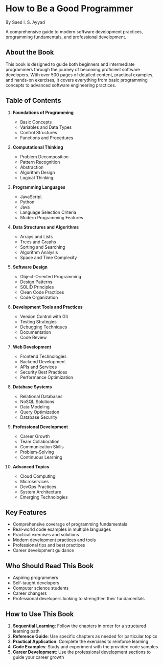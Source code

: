 # How to Be a Good Programmer
By Saed I. S. Ayyad

A comprehensive guide to modern software development practices, programming fundamentals, and professional development.

## About the Book

This book is designed to guide both beginners and intermediate programmers through the journey of becoming proficient software developers. With over 500 pages of detailed content, practical examples, and hands-on exercises, it covers everything from basic programming concepts to advanced software engineering practices.

## Table of Contents

1. **Foundations of Programming**
   - Basic Concepts
   - Variables and Data Types
   - Control Structures
   - Functions and Procedures

2. **Computational Thinking**
   - Problem Decomposition
   - Pattern Recognition
   - Abstraction
   - Algorithm Design
   - Logical Thinking

3. **Programming Languages**
   - JavaScript
   - Python
   - Java
   - Language Selection Criteria
   - Modern Programming Features

4. **Data Structures and Algorithms**
   - Arrays and Lists
   - Trees and Graphs
   - Sorting and Searching
   - Algorithm Analysis
   - Space and Time Complexity

5. **Software Design**
   - Object-Oriented Programming
   - Design Patterns
   - SOLID Principles
   - Clean Code Practices
   - Code Organization

6. **Development Tools and Practices**
   - Version Control with Git
   - Testing Strategies
   - Debugging Techniques
   - Documentation
   - Code Review

7. **Web Development**
   - Frontend Technologies
   - Backend Development
   - APIs and Services
   - Security Best Practices
   - Performance Optimization

8. **Database Systems**
   - Relational Databases
   - NoSQL Solutions
   - Data Modeling
   - Query Optimization
   - Database Security

9. **Professional Development**
   - Career Growth
   - Team Collaboration
   - Communication Skills
   - Problem-Solving
   - Continuous Learning

10. **Advanced Topics**
    - Cloud Computing
    - Microservices
    - DevOps Practices
    - System Architecture
    - Emerging Technologies

## Key Features

- Comprehensive coverage of programming fundamentals
- Real-world code examples in multiple languages
- Practical exercises and solutions
- Modern development practices and tools
- Professional tips and best practices
- Career development guidance

## Who Should Read This Book

- Aspiring programmers
- Self-taught developers
- Computer science students
- Career changers
- Professional developers looking to strengthen their fundamentals

## How to Use This Book

1. **Sequential Learning**: Follow the chapters in order for a structured learning path
2. **Reference Guide**: Use specific chapters as needed for particular topics
3. **Practical Application**: Complete the exercises to reinforce learning
4. **Code Examples**: Study and experiment with the provided code samples
5. **Career Development**: Use the professional development sections to guide your career growth
